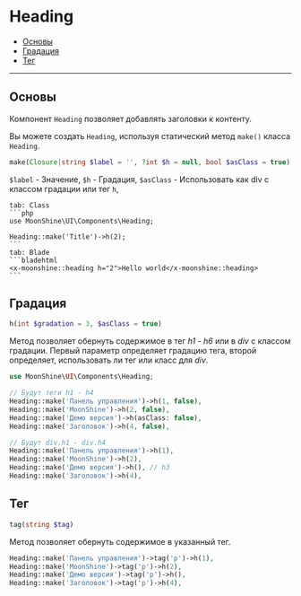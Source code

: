# Heading

- [Основы](#basics)
- [Градация](#gradation)
- [Тег](#custom-tag)

---

<a name="basics"></a>
## Основы

Компонент `Heading` позволяет добавлять заголовки к контенту.

Вы можете создать `Heading`, используя статический метод `make()` класса `Heading`.

```php
make(Closure|string $label = '', ?int $h = null, bool $asClass = true)
```

`$label` - Значение,
`$h` - Градация,
`$asClass` - Использовать как div с классом градации или тег `h`,

~~~tabs
tab: Class
```php
use MoonShine\UI\Components\Heading;

Heading::make('Title')->h(2);
```
tab: Blade
```bladehtml
<x-moonshine::heading h="2">Hello world</x-moonshine::heading>
```
~~~

<a name="gradation"></a>
## Градация

```php
h(int $gradation = 3, $asClass = true)
```

Метод позволяет обернуть содержимое в тег *h1 - h6* или в *div* с классом градации.
Первый параметр определяет градацию тега, второй определяет, использовать ли тег или класс для *div*.

```php
use MoonShine\UI\Components\Heading;

// Будут теги h1 - h4
Heading::make('Панель управления')->h(1, false),
Heading::make('MoonShine')->h(2, false),
Heading::make('Демо версия')->h(asClass: false),
Heading::make('Заголовок')->h(4, false),

// Будут div.h1 - div.h4
Heading::make('Панель управления')->h(1),
Heading::make('MoonShine')->h(2),
Heading::make('Демо версия')->h(), // h3
Heading::make('Заголовок')->h(4),
```

<a name="custom-tag"></a>
## Тег

```php
tag(string $tag)
```

Метод позволяет обернуть содержимое в указанный тег.

```php
Heading::make('Панель управления')->tag('p')->h(1),
Heading::make('MoonShine')->tag('p')->h(2),
Heading::make('Демо версия')->tag('p')->h(),
Heading::make('Заголовок')->tag('p')->h(4),
```
